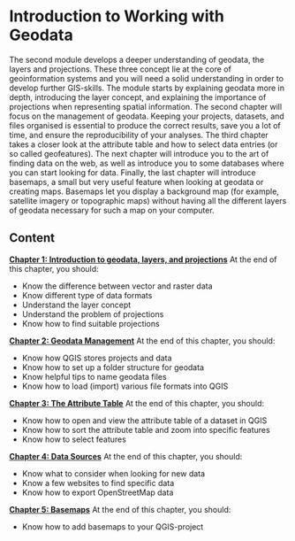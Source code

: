 # Introduction to Working with Geodata

The second module develops a deeper understanding of geodata, the layers and projections. These three concept lie at the core of geoinformation systems and you will need a solid understanding in order to develop further GIS-skills. The module starts by explaining geodata more in depth, introducing the layer concept, and explaining the importance of projections when representing spatial information. The second chapter will focus on the management of geodata. Keeping your projects, datasets, and files organised is essential to produce the correct results, save you a lot of time, and ensure the reproducibility of your analyses. The third chapter takes a closer look at the attribute table and how to select data entries (or so called geofeatures). The next chapter will introduce you to the art of finding data on the web, as well as introduce you to some databases where you can start looking for data. Finally, the last chapter will introduce basemaps, a small but very useful feature when looking at geodata or creating maps. Basemaps let you display a background map (for example, satellite imagery or topographic maps) without having all the different layers of geodata necessary for such a map on your computer. 

## Content

__[Chapter 1: Introduction to geodata, layers, and projections](https://giscience.github.io/gis-training-resource-center/content/Modul_2/en_qgis_geodata_concept.html#)__
At the end of this chapter, you should:
- Know the difference between vector and raster data
- Know different type of data formats
- Understand the layer concept 
- Understand the problem of projections
- Know how to find suitable projections

__[Chapter 2: Geodata Management](https://giscience.github.io/gis-training-resource-center/content/Modul_2/en_qgis_basic_data_processing.html)__
At the end of this chapter, you should:
- Know how QGIS stores projects and data
- Know how to set up a folder structure for geodata
- Know helpful tips to name geodata files
- Know how to load (import) various file formats into QGIS

__[Chapter 3: The Attribute Table](https://giscience.github.io/gis-training-resource-center/content/Modul_2/en_qgis_attribute_table.html)__
At the end of this chapter, you should:
- Know how to open and view the attribute table of a dataset in QGIS
- Know how to sort the attribute table and zoom into specific features
- Know how to select features

__[Chapter 4: Data Sources](https://giscience.github.io/gis-training-resource-center/content/Modul_2/en_data_sources.html)__
At the end of this chapter, you should:
- Know what to consider when looking for new data
- Know a few websites to find specific data
- Know how to export OpenStreetMap data

__[Chapter 5: Basemaps](https://giscience.github.io/gis-training-resource-center/content/Modul_2/en_qgis_basemap.html)__
At the end of this chapter, you should: 
- Know how to add basemaps to your QGIS-project

